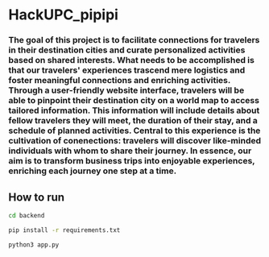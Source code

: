 # HackUPC_pipipi

### The goal of this project is to facilitate connections for travelers in their destination cities and curate personalized activities based on shared interests. What needs to be accomplished is that our travelers' experiences trascend mere logistics and foster meaningful connections and enriching activities. Through a user-friendly website interface, travelers will be able to pinpoint their destination city on a world map to access tailored information. This information will include details about fellow travelers they will meet, the duration of their stay, and a schedule of planned activities. Central to this experience is the cultivation of conenections: travelers will discover like-minded individuals with whom to share their journey. In essence, our aim is to transform business trips into enjoyable experiences, enriching each journey one step at a time.

## How to run

```zsh
cd backend

pip install -r requirements.txt

python3 app.py
```
